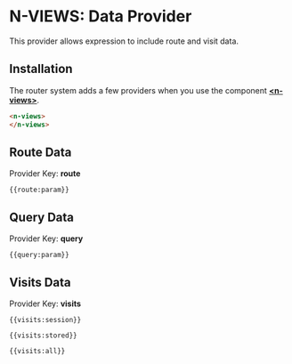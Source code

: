 # N-VIEWS: Data Provider

This provider allows expression to include route and visit data.

## Installation

The router system adds a few providers when you use the component **[\<n-views\>](/components/n-views)**. 

```html
<n-views>
</n-views>
```

## Route Data

Provider Key: **route**

```{{route:param}}```

## Query Data


Provider Key: **query**

```{{query:param}}```

## Visits Data

Provider Key: **visits**

```{{visits:session}}```

```{{visits:stored}}```

```{{visits:all}}```